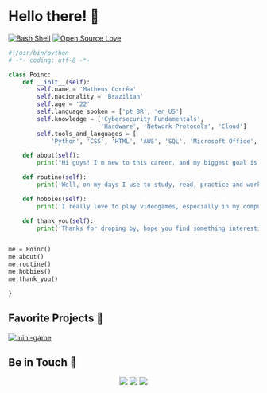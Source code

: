 # Hello there! 🌌

[![Bash Shell](https://badges.frapsoft.com/bash/v1/bash.png?v=103)](https://github.com/ellerbrock/open-source-badges/)
[![Open Source Love](https://badges.frapsoft.com/os/v1/open-source.svg?v=103)](https://github.com/ellerbrock/open-source-badges/)

```python
#!/usr/bin/python
# -*- coding: utf-8 -*-

class Poinc:
    def __init__(self):
        self.name = 'Matheus Corrêa'
        self.nacionality = 'Brazilian'
        self.age = '22'
        self.language_spoken = ['pt_BR', 'en_US']
        self.knowledge = ['Cybersecurity Fundamentals',
                          'Hardware', 'Network Protocols', 'Cloud']
        self.tools_and_languages = [
            'Python', 'CSS', 'HTML', 'AWS', 'SQL', 'Microsoft Office', 'Linux']

    def about(self):
        print("Hi guys! I'm new to this career, and my biggest goal is to work with cybersecurity and/or development.")

    def routine(self):
        print('Well, on my days I use to study, read, practice and work on my internship.')

    def hobbies(self):
        print('I really love to play videogames, especially in my computer, but I workout and read as well.')

    def thank_you(self):
        print('Thanks for droping by, hope you find something interesting here. If you do, please let me know.')


me = Poinc()
me.about()
me.routine()
me.hobbies()
me.thank_you()

}
```

## Favorite Projects 📂

<a href="https://github.com/poinc16/mini-game">
  <img align="center" src="https://github-readme-stats.vercel.app/api/pin/?username=poinc16&repo=mini-game&show_icons=true&line_height=27&title_color=6aa6f8&text_color=8a919a&icon_color=6aa6f8&bg_color=22272e" alt="mini-game" />
</a>

## Be in Touch 📱

<div align="center">
  <a href = "mailto:matheus.barrosc@gmail.com"><img src="https://img.shields.io/badge/-Gmail-%23333?style=for-the-badge&logo=gmail&logoColor=white" target="_blank"></a>
  <a href="https://www.linkedin.com/in/matheus-correa16/" target="_blank"><img src="https://img.shields.io/badge/-LinkedIn-%230077B5?style=for-the-badge&logo=linkedin&logoColor=white" target="_blank"></a>
  <a href="https://instagram.com/matcorrea16" target="_blank"><img src="https://img.shields.io/badge/-Instagram-%23E4405F?style=for-the-badge&logo=instagram&logoColor=white" target="_blank"></a>
</div>
